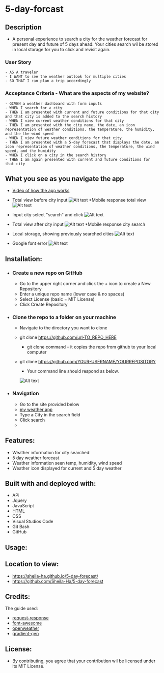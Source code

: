 # 5-day-forcast


## Description
  - A personal experience to search a city for the weather forecast for present day and future of 5 days ahead. Your cities search wil be stored in local storage for you to click and revisit again.

    
  ### User Story
    - AS A traveler
    - I WANT to see the weather outlook for multiple cities
    - SO THAT I can plan a trip accordingly

  ### Acceptance Criteria - What are the aspects of my website?
    - GIVEN a weather dashboard with form inputs
    - WHEN I search for a city
    - THEN I am presented with current and future conditions for that city and that city is added to the search history
    - WHEN I view current weather conditions for that city
    - THEN I am presented with the city name, the date, an icon representation of weather conditions, the temperature, the humidity, and the the wind speed
    - WHEN I view future weather conditions for that city
    - THEN I am presented with a 5-day forecast that displays the date, an icon representation of weather conditions, the temperature, the wind speed, and the humidity
    - WHEN I click on a city in the search history
    - THEN I am again presented with current and future conditions for that city

  ## What you see as you navigate the app

  * [Video of how the app works](https://app.screencast.com/i3ppkrNQ7Xtvw)


  * Total view before city input
   ![Alt text](image.png)
      *Mobile response total view
        ![Alt text](image-5.png)
  * Input city select "search" and click
    ![Alt text](image-1.png)
  * Total view after city input
    ![Alt text](image-2.png)
      *Mobile response city search
       
  * Local storage, showing previously searched cities
    ![Alt text](image-3.png)

  - Google font error
    ![Alt text](assets/images/googlefont_error.png)


## Installation:
  - ### Create a new repo on GitHub
      - Go to the upper right corner and click the + icon to create a New Repository
      - Enter a unique repo name (lower case & no spaces)
      - Select License (basic = MIT License)
      - Click Create Repository 

  - ### Clone the repo to a folder on your machine
      - Navigate to the directory you want to clone
      - git clone https://github.com/url-TO_REPO_HERE
          - git clone command - it copies the repo from github  to your local computer
      - git clone https://github.com/YOUR-USERNAME/YOURREPOSITORY
          - Your command line should respond as below.

          ![Alt text](assets/image.png)
        


  - ### Navigation
      - Go to the site provided below
      - [my weather app](file:///C:/Users/slhan/repos/5-day-forecast/index.html)
      - Type a City in the search field
      - Click search
      - 

## Features:
  - Weather information for city searched
  - 5 day weather forecast
  - Weather information seen temp, humidity, wind speed
  - Weather icon displayed for current and 5 day weather
  

## Built with and deployed with:
  - API
  - Jquery
  - JavaScript
  - HTML
  - CSS
  - Visual Studios Code
  - Git Bash
  - GitHub
  
## Usage:


## Location to view:
  - https://sheila-ha.github.io/5-day-forecast/
  - https://github.com/Sheila-Ha/5-day-forecast

## Credits:
The guide used:
 - [request-response](https://coding-boot-camp.github.io/full-stack/apis/how-to-use-api-keys)
 - [font-awesome](https://fontawesome.com/search?q=cloud&o=r)
 - [openweather](https://openweathermap.org/current)
 - [gradient-gen](https://omatsuri.app/gradient-generator)

## License:
  - By contributing, you agree that your contribution wil be licensed under its MIT License.
  
